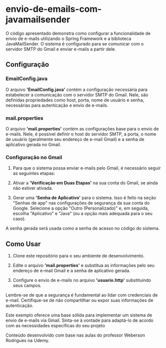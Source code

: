 # envio-de-emails-com-javamailsender

O código apresentado demonstra como configurar a funcionalidade de envio de e-mails utilizando o 
Spring Framework e a biblioteca JavaMailSender. O sistema é configurado para se comunicar com o 
servidor SMTP do Gmail e enviar e-mails a partir dele.

## Configuração
### EmailConfig.java
O arquivo **'EmailConfig.java'** contém a configuração necessária para estabelecer a comunicação com o 
servidor SMTP do Gmail. Nele, são definidas propriedades como host, porta, nome de usuário e 
senha, necessárias para autenticação e envio de e-mails.

### mail.properties
O arquivo **'mail.properties'** contém as configurações base para o envio de e-mails. Nele, é possível 
definir o host do servidor SMTP, a porta, o nome de usuário (geralmente seu endereço de e-mail 
Gmail) e a senha de aplicativo gerada no Gmail.

### Configuração no Gmail
1. Para que o sistema possa enviar e-mails pelo Gmail, é necessário seguir as seguintes etapas:

2. Ativar a **'Verificação em Duas Etapas'** na sua conta do Gmail, se ainda não estiver ativada.

3. Gerar uma **'Senha de Aplicativo'** para o sistema. Isso é feito na seção "Senhas de app" nas 
configurações de segurança da sua conta do Google. Selecione a opção "Outro (Personalizado)" 
e, em seguida, escolha "Aplicativo" e "Java" (ou a opção mais adequada para o seu caso).

A senha gerada será usada como a senha de acesso no código do sistema.

## Como Usar
1. Clone este repositório para o seu ambiente de desenvolvimento.

2. Edite o arquivo **'mail.properties'** e substitua as informações pelo seu endereço de e-mail Gmail
e a senha de aplicativo gerada.

3. Configure o envio de e-mails no arquivo **'usuario.http'** substituindo seus campos.

Lembre-se de que a segurança é fundamental ao lidar com credenciais de e-mail. Certifique-se de não 
compartilhar ou expor suas informações de autenticação.

Este exemplo oferece uma base sólida para implementar um sistema de envio de e-mails via Gmail. 
Sinta-se à vontade para adaptá-lo de acordo com as necessidades específicas do seu projeto

Conteúdo desenvolvido com base nas aulas do professor Weberson Rodrigues na Udemy.
